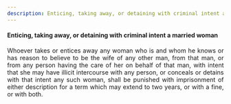 ```yaml
---
description: Enticing, taking away, or detaining with criminal intent a married woman
---
```


#### Enticing, taking away, or detaining with criminal intent a married woman
<div style="text-align: justify">

Whoever takes or entices away any woman who is and whom he knows or has reason to believe to be the wife of any other man, from that man, or from any person having the care of her on behalf of that man, with intent that she may have illicit intercourse with any person, or conceals or detains with that intent any such woman, shall be punished with imprisonment of either description for a term which may extend to two years, or with a fine, or with both.

</div>
